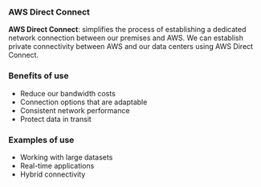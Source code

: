 ### AWS Direct Connect

**AWS Direct Connect**: simplifies the process of establishing a dedicated network connection between our premises and AWS. We can establish private connectivity between AWS and our data centers using AWS Direct Connect.

### Benefits of use

- Reduce our bandwidth costs
- Connection options that are adaptable
- Consistent network performance
- Protect data in transit

### Examples of use

- Working with large datasets
- Real-time applications
- Hybrid connectivity


